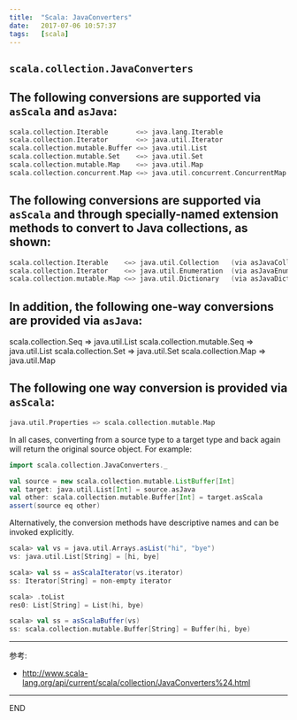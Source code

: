```yaml
---
title:  "Scala: JavaConverters"
date:   2017-07-06 10:57:37
tags:   [scala]
---
```

## `scala.collection.JavaConverters`

## The following conversions are supported via `asScala` and `asJava`:
```scala
scala.collection.Iterable       <=> java.lang.Iterable
scala.collection.Iterator       <=> java.util.Iterator
scala.collection.mutable.Buffer <=> java.util.List
scala.collection.mutable.Set    <=> java.util.Set
scala.collection.mutable.Map    <=> java.util.Map
scala.collection.concurrent.Map <=> java.util.concurrent.ConcurrentMap
```

## The following conversions are supported via `asScala` and through specially-named extension methods to convert to Java collections, as shown:
```scala
scala.collection.Iterable    <=> java.util.Collection   (via asJavaCollection)
scala.collection.Iterator    <=> java.util.Enumeration  (via asJavaEnumeration)
scala.collection.mutable.Map <=> java.util.Dictionary   (via asJavaDictionary)
```

## In addition, the following one-way conversions are provided via `asJava`:

scala.collection.Seq         => java.util.List
scala.collection.mutable.Seq => java.util.List
scala.collection.Set         => java.util.Set
scala.collection.Map         => java.util.Map

## The following one way conversion is provided via `asScala`:
```scala
java.util.Properties => scala.collection.mutable.Map
```

In all cases, converting from a source type to a target type and back again will return the original source object. For example:
```scala
import scala.collection.JavaConverters._

val source = new scala.collection.mutable.ListBuffer[Int]
val target: java.util.List[Int] = source.asJava
val other: scala.collection.mutable.Buffer[Int] = target.asScala
assert(source eq other)
```

Alternatively, the conversion methods have descriptive names and can be invoked explicitly.
```scala
scala> val vs = java.util.Arrays.asList("hi", "bye")
vs: java.util.List[String] = [hi, bye]

scala> val ss = asScalaIterator(vs.iterator)
ss: Iterator[String] = non-empty iterator

scala> .toList
res0: List[String] = List(hi, bye)

scala> val ss = asScalaBuffer(vs)
ss: scala.collection.mutable.Buffer[String] = Buffer(hi, bye)
```




---
参考:

- http://www.scala-lang.org/api/current/scala/collection/JavaConverters%24.html




---
END
